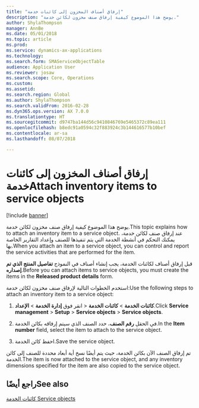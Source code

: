 ```yaml
---
title: "إرفاق أصناف المخزون إلى كائنات خدمة"
description: "يوضح هذا الموضوع كيفية إرفاق صنف مخزون لكائن خدمة."
author: ShylaThompson
manager: AnnBe
ms.date: 05/01/2018
ms.topic: article
ms.prod: 
ms.service: dynamics-ax-applications
ms.technology: 
ms.search.form: SMAServiceObjectTable
audience: Application User
ms.reviewer: josaw
ms.search.scope: Core, Operations
ms.custom: 
ms.assetid: 
ms.search.region: Global
ms.author: ShylaThompson
ms.search.validFrom: 2016-02-28
ms.dyn365.ops.version: AX 7.0.0
ms.translationtype: HT
ms.sourcegitcommit: d9747ba144d56c9410846769e5465372c89ea111
ms.openlocfilehash: b8edc91a0594c32f883924c3b144616577b10bef
ms.contentlocale: ar-sa
ms.lasthandoff: 08/07/2018

---
```



# <a name="attach-inventory-items-to-service-objects"></a><span data-ttu-id="ecec0-103">إرفاق أصناف المخزون إلى كائنات خدمة</span><span class="sxs-lookup"><span data-stu-id="ecec0-103">Attach inventory items to service objects</span></span>    

[!include [banner](../includes/banner.md)]


<span data-ttu-id="ecec0-104">يوضح هذا الموضوع كيفية إرفاق صنف مخزون لكائن خدمة.</span><span class="sxs-lookup"><span data-stu-id="ecec0-104">This topic explains how to attach an inventory item to a service object.</span></span> <span data-ttu-id="ecec0-105">عند إرفاق صنف لكائن خدمة، يمكنك التحكم في أنشطة الخدمة التي يتم تنفيذها للصنف وإعداد التقارير الخاصة بها.</span><span class="sxs-lookup"><span data-stu-id="ecec0-105">When you attach an item to a service object, you can control and report the service activities that are performed for the item.</span></span>

<span data-ttu-id="ecec0-106">قبل إرفاق أصناف لكائنات الخدمة، يجب إنشاء أصناف في النموذج **تفاصيل المنتج الذي تم إصداره**.</span><span class="sxs-lookup"><span data-stu-id="ecec0-106">Before you can attach items to service objects, you must create the items in the **Released product details** form.</span></span> 

<span data-ttu-id="ecec0-107">استخدم الخطوات التالية لإرفاق صنف مخزون لكائن خدمة:</span><span class="sxs-lookup"><span data-stu-id="ecec0-107">Use the following steps to attach an inventory item to a service object:</span></span>

1.  <span data-ttu-id="ecec0-108">انقر فوق **إدارة الخدمة** \> **الإعداد‏‎** \> **كائنات الخدمة** \> **كائنات الخدمة**.</span><span class="sxs-lookup"><span data-stu-id="ecec0-108">Click **Service management** \> **Setup** \> **Service objects** \> **Service objects**.</span></span>

2.  <span data-ttu-id="ecec0-109">في الحقل **رقم الصنف**، حدد الصنف الذي سيتم إرفاقه بكائن الخدمة.</span><span class="sxs-lookup"><span data-stu-id="ecec0-109">In the **Item number** field, select the item to attach to the service object.</span></span>

3.  <span data-ttu-id="ecec0-110">احفظ كائن الخدمة.</span><span class="sxs-lookup"><span data-stu-id="ecec0-110">Save the service object.</span></span>

<span data-ttu-id="ecec0-111">تم إرفاق الصنف الآن بكائن الخدمة، حيث يتم أيضًا نسخ أية أبعاد محددة للصنف إلى كائن الخدمة.</span><span class="sxs-lookup"><span data-stu-id="ecec0-111">The item is now attached to the service object, and any inventory dimensions specified for the item are also copied to the service object.</span></span>

## <a name="see-also"></a><span data-ttu-id="ecec0-112">راجع أيضًا</span><span class="sxs-lookup"><span data-stu-id="ecec0-112">See also</span></span>

[<span data-ttu-id="ecec0-113">‏‏كائنات الخدمة </span><span class="sxs-lookup"><span data-stu-id="ecec0-113">Service objects</span></span>](service-objects.md)

  



